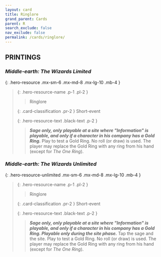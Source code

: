 ```yaml
---
layout: card
title: Ringlore
grand_parent: Cards
parent: R
search_exclude: false
nav_exclude: false
permalink: /cards/ringlore/
---
```


## PRINTINGS


### _Middle-earth: The Wizards Limited_

{: .hero-resource .mx-sm-6 .mx-md-8 .mx-lg-10 .mb-4 }
> {: .hero-resource-name .p-1 .pl-2 }
> > <div class="card-mp"></div>
> > <div class="card-name">Ringlore</div>
>
> {: .card-classification .pr-2 }
> Short-event
>
> {: .hero-resource-text .black-text .p-2 }
> > ***Sage only, only playable at a site where "Information" is playable, and only if a character in his company has a Gold Ring.*** Play to test a Gold Ring. No roll (or draw) is used. The player may replace the Gold Ring with any ring from his hand (except for _The One Ring_).  
> 

### _Middle-earth: The Wizards Unlimited_

{: .hero-resource-unlimited .mx-sm-6 .mx-md-8 .mx-lg-10 .mb-4 }
> {: .hero-resource-name .p-1 .pl-2 }
> > <div class="card-mp"></div>
> > <div class="card-name">Ringlore</div>
>
> {: .card-classification .pr-2 }
> Short-event
>
> {: .hero-resource-text .black-text .p-2 }
> > ***Sage only, only playable at a site where "Information" is playable, and only if a character in his company has a Gold Ring. Playable only during the site phase.*** Tap the sage and the site. Play to test a Gold Ring. No roll (or draw) is used. The player may replace the Gold Ring with any ring from his hand (except for _The One Ring_).  
> 

